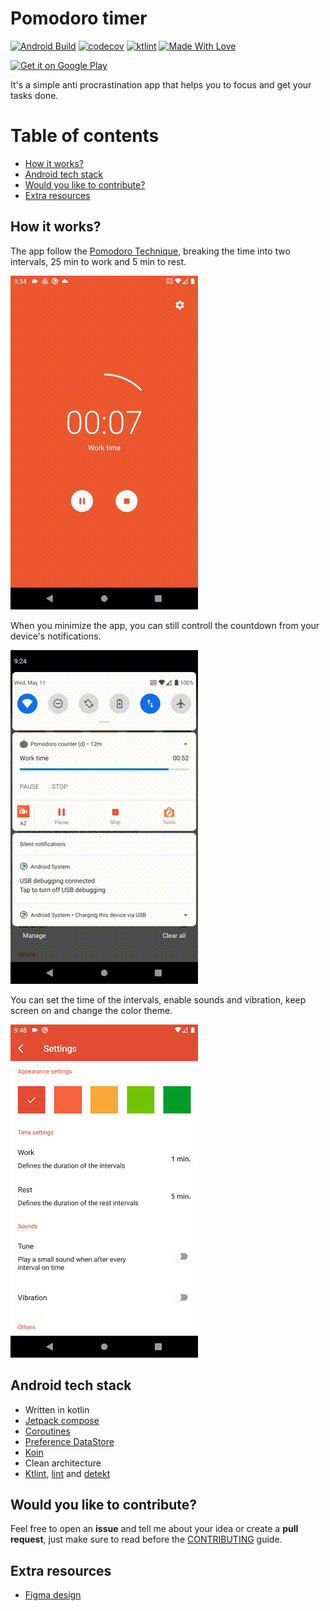 # Pomodoro timer 
[![Android Build](https://github.com/emenjivar/pomodoro-scheduler/actions/workflows/android_build.yml/badge.svg)](https://github.com/emenjivar/pomodoro-scheduler/actions/workflows/android_build.yml)
[![codecov](https://codecov.io/gh/emenjivar/pomodoro-timer/branch/main/graph/badge.svg?token=PPGQFJH13R)](https://codecov.io/gh/emenjivar/pomodoro-timer)
<a href="https://ktlint.github.io/"><img src="https://img.shields.io/badge/code%20style-%E2%9D%A4-FF4081.svg" alt="ktlint"></a>
[![Made With Love](https://img.shields.io/badge/Made%20With-Love-orange.svg)](https://github.com/chetanraj/awesome-github-badges)

<a href='https://play.google.com/store/apps/details?id=com.emenjivar.pomodoro' target="_blank"><img alt='Get it on Google Play' src='https://play.google.com/intl/en_us/badges/images/generic/en_badge_web_generic.png' height='80px'/></a>

It's a simple anti procrastination app that helps you to focus and get your tasks done.

# Table of contents
- [How it works?](#how-it-works)
- [Android tech stack](#android-tech-stack)
- [Would you like to contribute?](#would-you-like-to-contribute)
- [Extra resources](#extra-resources)

## How it works?
The app follow the [Pomodoro Technique](https://en.wikipedia.org/wiki/Pomodoro_Technique), breaking the time into two intervals, 25 min to work and 5 min to rest.

![preview](.github/images/preview.gif)

When you minimize the app, you can still controll the countdown from your device's notifications.

![notification preview](.github/images/notification.gif)

You can set the time of the intervals, enable sounds and vibration, keep screen on and change the color theme.

![settings](.github/images/settings.png)

## Android tech stack
- Written in kotlin
- [Jetpack compose](https://developer.android.com/jetpack/compose)
- [Coroutines](https://developer.android.com/kotlin/coroutines)
- [Preference DataStore](https://developer.android.com/topic/libraries/architecture/datastore)
- [Koin](https://insert-koin.io/)
- Clean architecture
- [Ktlint](https://github.com/pinterest/ktlint), [lint](https://developer.android.com/studio/write/lint) and [detekt](https://github.com/detekt/detekt)

## Would you like to contribute?
Feel free to open an **issue** and tell me about your idea or create a **pull request**, just make sure to read before the [CONTRIBUTING](CONTRIBUTING.md) guide.

## Extra resources
- [Figma design](https://www.figma.com/file/Y6oJ51KCgG7vcZNQN8ZDu0/Pomodoro)
